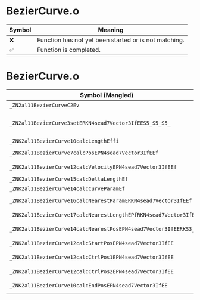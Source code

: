 # BezierCurve.o
| Symbol | Meaning 
| ------------- | ------------- 
| :x: | Function has not yet been started or is not matching. 
| :white_check_mark: | Function is completed. 


# BezierCurve.o
| Symbol (Mangled) | Symbol (Demangled) | Decompiled? |
| ------------- |  ------------- | ------------- |
| `_ZN2al11BezierCurveC2Ev` | `al::BezierCurve::BezierCurve(void)` | :white_check_mark: |
| `_ZN2al11BezierCurve3setERKN4sead7Vector3IfEES5_S5_S5_` | `al::BezierCurve::set(sead::Vector3<float> const&,sead::Vector3<float> const&,sead::Vector3<float> const&,sead::Vector3<float> const&)` | :white_check_mark: |
| `_ZNK2al11BezierCurve10calcLengthEffi` | `al::BezierCurve::calcLength(float,float,int)const` | :white_check_mark: |
| `_ZNK2al11BezierCurve7calcPosEPN4sead7Vector3IfEEf` | `al::BezierCurve::calcPos(sead::Vector3<float> *,float)const` | :white_check_mark: |
| `_ZNK2al11BezierCurve12calcVelocityEPN4sead7Vector3IfEEf` | `al::BezierCurve::calcVelocity(sead::Vector3<float> *,float)const` | :white_check_mark: |
| `_ZNK2al11BezierCurve15calcDeltaLengthEf` | `al::BezierCurve::calcDeltaLength(float)const` | :white_check_mark: |
| `_ZNK2al11BezierCurve14calcCurveParamEf` | `al::BezierCurve::calcCurveParam(float)const` | :white_check_mark: |
| `_ZNK2al11BezierCurve16calcNearestParamERKN4sead7Vector3IfEEf` | `al::BezierCurve::calcNearestParam(sead::Vector3<float> const&,float)const` | :white_check_mark: |
| `_ZNK2al11BezierCurve17calcNearestLengthEPfRKN4sead7Vector3IfEEff` | `al::BezierCurve::calcNearestLength(float *,sead::Vector3<float> const&,float,float)const` | :white_check_mark: |
| `_ZNK2al11BezierCurve14calcNearestPosEPN4sead7Vector3IfEERKS3_f` | `al::BezierCurve::calcNearestPos(sead::Vector3<float> *,sead::Vector3<float> const&,float)const` | :white_check_mark: |
| `_ZNK2al11BezierCurve12calcStartPosEPN4sead7Vector3IfEE` | `al::BezierCurve::calcStartPos(sead::Vector3<float> *)const` | :white_check_mark: |
| `_ZNK2al11BezierCurve12calcCtrlPos1EPN4sead7Vector3IfEE` | `al::BezierCurve::calcCtrlPos1(sead::Vector3<float> *)const` | :white_check_mark: |
| `_ZNK2al11BezierCurve12calcCtrlPos2EPN4sead7Vector3IfEE` | `al::BezierCurve::calcCtrlPos2(sead::Vector3<float> *)const` | :white_check_mark: |
| `_ZNK2al11BezierCurve10calcEndPosEPN4sead7Vector3IfEE` | `al::BezierCurve::calcEndPos(sead::Vector3<float> *)const` | :white_check_mark: |
